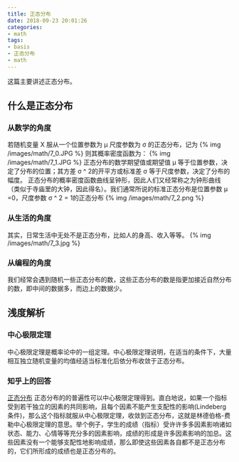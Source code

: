 ```yaml
---
title: 正态分布
date: 2018-09-23 20:01:26
categories:
- math
tags:
- basis
- 正态分布
- math
---
```

这篇主要讲述正态分布。
<!-- more -->
## 什么是正态分布
### 从数学的角度
若随机变量 X 服从一个位置参数为  μ  尺度参数为 σ  的正态分布，记为
{% img /images/math/7_0.JPG %}
则其概率密度函数为：
{% img /images/math/7_1.JPG %}
正态分布的数学期望值或期望值   μ  等于位置参数，决定了分布的位置；其方差 σ ^ 2的开平方或标准差 σ  等于尺度参数，决定了分布的幅度。
正态分布的概率密度函数曲线呈钟形，因此人们又经常称之为钟形曲线（类似于寺庙里的大钟，因此得名）。我们通常所说的标准正态分布是位置参数 μ =0，尺度参数 σ ^ 2 = 1的正态分布 
{% img /images/math/7_2.png %}
### 从生活的角度
其实，日常生活中无处不是正态分布，比如人的身高、收入等等。
{% img /images/math/7_3.jpg %}
### 从编程的角度
我们经常会遇到随机一些正态分布的数，这些正态分布的数是指更加接近自然分布的数，即中间的数据多，而边上的数据少。
## 浅度解析
### 中心极限定理
中心极限定理是概率论中的一组定理。中心极限定理说明，在适当的条件下，大量相互独立随机变量的均值经适当标准化后依分布收敛于正态分布。
### 知乎上的回答
[正态分布](https://www.zhihu.com/question/26854682/answer/146357701)
正态分布的的普遍性可以中心极限定理得到。直白地说，如果一个指标受到若干独立的因素的共同影响，且每个因素不能产生支配性的影响(Lindeberg 条件)，那么这个指标就服从中心极限定理，收敛到正态分布，这就是林德伯格-费勒中心极限定理的意思。举个例子，学生的成绩（指标）受许许多多因素影响诸如状态、能力、心情等等充分多的因素影响，成绩的形成是许多因素影响的加总。这些因素没有一个能够支配性地影响成绩，那么即使这些因素各自都不是正态分布的，它们所形成的成绩也是正态分布的。
